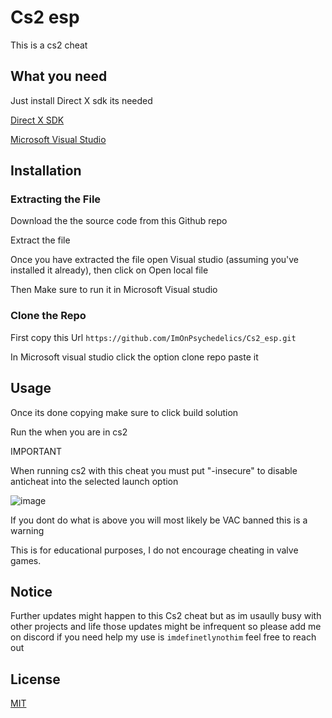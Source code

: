 # Cs2 esp

This is a cs2 cheat

## What you need

Just install Direct X sdk its needed

[Direct X SDK](https://www.microsoft.com/en-gb/download/details.aspx?id=6812)

[Microsoft Visual Studio](https://visualstudio.microsoft.com)

## Installation

### Extracting the File

Download the the source code from this Github repo

Extract the file

Once you have extracted the file open Visual studio (assuming you've installed it already), then click on Open local file

Then Make sure to run it in Microsoft Visual studio

### Clone the Repo

First copy this Url ```https://github.com/ImOnPsychedelics/Cs2_esp.git```

In Microsoft visual studio click the option clone repo paste it 


## Usage

Once its done copying make sure to click build solution

Run the when you are in cs2

IMPORTANT

When running cs2 with this cheat you must put "-insecure" to disable anticheat into the selected launch option

![image](https://github.com/user-attachments/assets/5af8e350-a8d4-4e5e-8bcf-dd396696e812)

If you dont do what is above you will most likely be VAC banned this is a warning

This is for educational purposes, I do not encourage cheating in valve games.

## Notice

Further updates might happen to this Cs2 cheat but as im usaully busy with other projects and life those updates might be infrequent so please add me on discord if you need help my use is ```imdefinetlynothim``` feel free to reach out

## License

[MIT](https://choosealicense.com/licenses/mit/)
